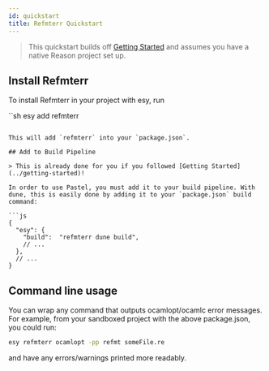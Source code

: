 ```yaml
---
id: quickstart
title: Refmterr Quickstart
---
```


> This quickstart builds off [Getting Started](../getting-started) and assumes you have a native Reason project set up.

## Install Refmterr

To install Refmterr in your project with esy, run

``sh
esy add refmterr
```

This will add `refmterr` into your `package.json`.

## Add to Build Pipeline

> This is already done for you if you followed [Getting Started](../getting-started)!

In order to use Pastel, you must add it to your build pipeline. With dune, this is easily done by adding it to your `package.json` build command:

```js
{
  "esy": {
    "build":  "refmterr dune build",
    // ...
  },
  // ...
}
```

## Command line usage

You can wrap any command that outputs ocamlopt/ocamlc error messages. For example, from your sandboxed project with the above package.json, you could run:

```sh
esy refmterr ocamlopt -pp refmt someFile.re
```

and have any errors/warnings printed more readably.

